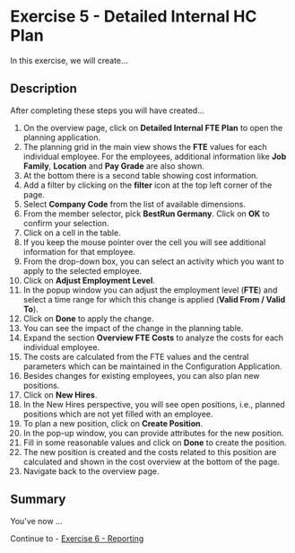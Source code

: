 # Exercise 5 - Detailed Internal HC Plan

In this exercise, we will create...

## Description

After completing these steps you will have created...

1. On the overview page, click on **Detailed Internal FTE Plan** to open the planning application.
2. The planning grid in the main view shows the **FTE** values for each individual employee. For the employees, additional information like **Job Family**, **Location** and **Pay Grade** are also shown.
3. At the bottom there is a second table showing cost information.
4. Add a filter by clicking on the **filter** icon at the top left corner of the page.
5. Select **Company Code** from the list of available dimensions.
6. From the member selector, pick **BestRun Germany**. Click on **OK** to confirm your selection.
7. Click on a cell in the table.
8. If you keep the mouse pointer over the cell you will see additional information for that employee.
9. From the drop-down box, you can select an activity which you want to apply to the selected employee.
10. Click on **Adjust Employment Level**.
11. In the popup window you can adjust the employment level (**FTE**) and select a time range for which this change is applied (**Valid From / Valid To**).
12. Click on **Done** to apply the change.
13. You can see the impact of the change in the planning table.
14. Expand the section **Overview FTE Costs** to analyze the costs for each individual employee.
15. The costs are calculated from the FTE values and the central parameters which can be maintained in the Configuration Application.
16. Besides changes for existing employees, you can also plan new positions.
17. Click on **New Hires**.
18. In the New Hires perspective, you will see open positions, i.e., planned positions which are not yet filled with an employee.
19. To plan a new position, click on **Create Position**.
20. In the pop-up window, you can provide attributes for the new position.
21. Fill in some reasonable values and click on **Done** to create the position.
22. The new position is created and the costs related to this position are calculated and shown in the cost overview at the bottom of the page.
23. Navigate back to the overview page.







## Summary

You've now ...

Continue to - [Exercise 6 - Reporting](../ex6/README.md)
